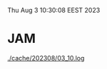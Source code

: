 Thu Aug  3 10:30:08 EEST 2023
# JAM
<a href='./cache/202308/03_10.log'>./cache/202308/03_10.log</a>
